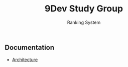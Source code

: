 <h1 align="center">9Dev Study Group</h1>

<p align="center">Ranking System</p>

<br />

## Documentation

- [Architecture](docs/ARCHITECTURE.md)
